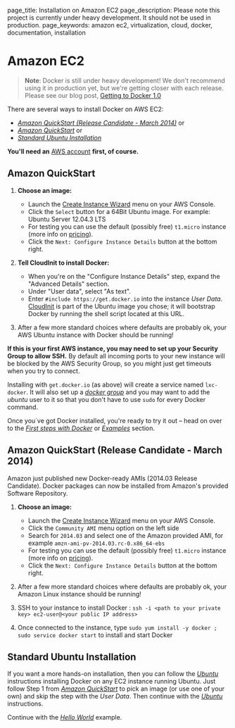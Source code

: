 page_title: Installation on Amazon EC2
page_description: Please note this project is currently under heavy development. It should not be used in production. 
page_keywords: amazon ec2, virtualization, cloud, docker, documentation, installation

# Amazon EC2

> **Note**:
> Docker is still under heavy development! We don't recommend using it in
> production yet, but we're getting closer with each release. Please see
> our blog post, [Getting to Docker 1.0](
> http://blog.docker.io/2013/08/getting-to-docker-1-0/)

There are several ways to install Docker on AWS EC2:

 - [*Amazon QuickStart (Release Candidate - March 2014)*](
    #amazon-quickstart-release-candidate-march-2014) or
 - [*Amazon QuickStart*](#amazon-quickstart) or
 - [*Standard Ubuntu Installation*](#standard-ubuntu-installation)

**You'll need an** [AWS account](http://aws.amazon.com/) **first, of
course.**

## Amazon QuickStart

1. **Choose an image:**
   - Launch the [Create Instance
     Wizard](https://console.aws.amazon.com/ec2/v2/home?#LaunchInstanceWizard:)
     menu on your AWS Console.
   - Click the `Select` button for a 64Bit Ubuntu
     image. For example: Ubuntu Server 12.04.3 LTS
   - For testing you can use the default (possibly free)
     `t1.micro` instance (more info on
     [pricing](http://aws.amazon.com/ec2/pricing/)).
   - Click the `Next: Configure Instance Details`
     button at the bottom right.

2. **Tell CloudInit to install Docker:**
   - When you're on the "Configure Instance Details" step, expand the
     "Advanced Details" section.
   - Under "User data", select "As text".
   - Enter `#include https://get.docker.io` into
     the instance *User Data*.
     [CloudInit](https://help.ubuntu.com/community/CloudInit) is part
     of the Ubuntu image you chose; it will bootstrap Docker by
     running the shell script located at this URL.

3. After a few more standard choices where defaults are probably ok,
   your AWS Ubuntu instance with Docker should be running!

**If this is your first AWS instance, you may need to set up your
Security Group to allow SSH.** By default all incoming ports to your new
instance will be blocked by the AWS Security Group, so you might just
get timeouts when you try to connect.

Installing with `get.docker.io` (as above) will
create a service named `lxc-docker`. It will also
set up a [*docker group*](../binaries/#dockergroup) and you may want to
add the *ubuntu* user to it so that you don't have to use
`sudo` for every Docker command.

Once you`ve got Docker installed, you're ready to try it out – head on
over to the [*First steps with Docker*](/use/basics/) or
[*Examples*](/examples/) section.

## Amazon QuickStart (Release Candidate - March 2014)

Amazon just published new Docker-ready AMIs (2014.03 Release Candidate).
Docker packages can now be installed from Amazon's provided Software
Repository.

1. **Choose an image:**
   - Launch the [Create Instance
     Wizard](https://console.aws.amazon.com/ec2/v2/home?#LaunchInstanceWizard:)
     menu on your AWS Console.
   - Click the `Community AMI` menu option on the
     left side
   - Search for `2014.03` and select one of the Amazon provided AMI,
     for example `amzn-ami-pv-2014.03.rc-0.x86_64-ebs`
   - For testing you can use the default (possibly free)
     `t1.micro` instance (more info on
     [pricing](http://aws.amazon.com/ec2/pricing/)).
   - Click the `Next: Configure Instance Details`
      button at the bottom right.

2. After a few more standard choices where defaults are probably ok,
   your Amazon Linux instance should be running!
3. SSH to your instance to install Docker :
   `ssh -i <path to your private key> ec2-user@<your public IP address>`

4. Once connected to the instance, type
    `sudo yum install -y docker ; sudo service docker start`
 to install and start Docker

## Standard Ubuntu Installation

If you want a more hands-on installation, then you can follow the
[*Ubuntu*](../ubuntulinux/#ubuntu-linux) instructions installing Docker
on any EC2 instance running Ubuntu. Just follow Step 1 from [*Amazon
QuickStart*](#amazon-quickstart) to pick an image (or use one of your
own) and skip the step with the *User Data*. Then continue with the
[*Ubuntu*](../ubuntulinux/#ubuntu-linux) instructions.

Continue with the [*Hello World*](/examples/hello_world/#hello-world) example.
